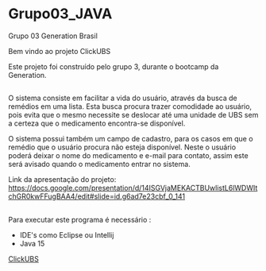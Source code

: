 # Grupo03_JAVA
Grupo 03 Generation Brasil 

Bem vindo ao projeto ClickUBS 

Este projeto foi construído pelo grupo 3, durante o bootcamp da Generation. 
##

O sistema consiste em facilitar a vida do usuário, através da busca de remédios em uma lista. Esta busca procura trazer comodidade ao usuário, pois evita que o mesmo necessite se deslocar até uma unidade de UBS sem a certeza que o medicamento encontra-se disponível.

O sistema possui também um campo de cadastro, para os casos em que o remédio que o usuário procura não esteja disponível. 
Neste o usuário poderá deixar o nome do medicamento e e-mail para contato, assim este será
avisado quando o medicamento entrar no sistema.

Link da apresentação do projeto:
https://docs.google.com/presentation/d/14ISGVjaMEKACTBUwlistL6lWDWItchGR0kwFFugBAA4/edit#slide=id.g6ad7e23cbf_0_141

##
Para executar este programa é necessário :

* IDE's como Eclipse ou Intellij 
* Java 15 


[ClickUBS](https://user-images.githubusercontent.com/90809864/137810647-5f899369-632b-4cd3-9529-b3b4fd413646.png)
